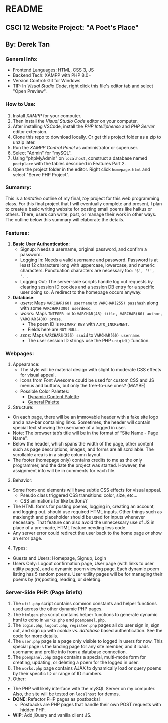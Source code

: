 # README
## CSCI 12 Website Project: "A Poet's Place"
## By: Derek Tan

### General Info:
  - Frontend Languages: HTML, CSS 3, JS
  - Backend Tech: XAMPP with PHP 8.0+
  - Version Control: Git for Windows
  - TIP: In _Visual Studio Code_, right click this file's editor tab and select "Open Preview".

### How to Use:
 1. Install _XAMPP_ for your computer.
 2. Then install the _Visual Studio Code_ editor on your computer.
 3. After installing VSCode, install the _PHP Intelliphense_ and _PHP Server_ editor extension.
 4. Clone this repo to download locally. Or get this project folder as a zip to unzip later.
 5. Run the _XAMPP Control Panel_ as administrator or superuser.
 6. Select "Admin" for "mySQL".
 7. Using "phpMyAdmin" on `localhost`, construct a database named `poetplace` with the tables described in Features Part 2.
 8. Open the project folder in the editor. Right click `homepage.html` and select "Serve PHP Project".

### Sumamry:
This is a _tentative_ outline of my final, _toy_ project for this web programming class. For this final project that I will eventually complete and present, I plan to create a basic writing website for posting small poems like haikus or others. There, users can write, post, or manage their work in other ways. The outline below this summary will elaborate the details.

### Features:
 1. **Basic User Authentication**:
    - Signup: Needs a username, original password, and confirm a password.
    - Logging In: Needs a valid username and password. Password is at least 12 characters long with uppercase, lowercase, and numeric characters. Punctuation characters are necessary too: `'$', '!', '.'`.
    - Logging Out: The server-side scripts handle log out requests by clearing session ID cookies and a session DB entry for a specific user doing so. A redirect to the homepage occurs anyway.
 2. **Database**:
    - _users_: Maps `VARCHAR(60) username` to `VARCHAR(255) passhash` along with some `VARCHAR(300) userdesc`.
    - _works_: Maps `INTEGER id` to `VARCHAR(48) title, VARCHAR(60) author, VARCHAR(480) prose`.
      - The poem ID is `PRIMARY KEY` with `AUTO_INCREMENT`.
      - Fields here are `NOT NULL`.
    - _ssns_: Maps `VARCHARS(255) ssnid` to `VARCHAR(60) username`.
      - The user session ID strings use the PHP `uniqid()` function.

### Webpages:
 1. Appearance:
    - The style will be material design with slight to moderate CSS effects for visual appeal.
    - Icons from Font Awesome could be used for custom CSS and JS menus and buttons, but only the free-to-use ones? (MAYBE)
    - Possible Color Palettes:
      - [Dynamic Content Palette](https://colorpalettes.net/color-palette-2564/)
      - [General Palette](https://colorpalettes.net/color-palette-1960/)
 2. Structure:
  - On each page, there will be an immovable header with a fake site logo and a nav-bar containing links. Sometimes, the header will contain special text showing the username of a logged in user.
  - Note: The browser tab’s title will be in the format of “Site Name - Page Name”.
  - Below the header, which spans the width of the page, other content such as page descriptions, images, and forms are all scrollable. The scrollable area is in a single column layout.
  - The footer (homepage only) contains credits to me as the only programmer, and the date the project was started. However, the assignment info will be in comments for each file.
 3. Behavior:
  - Some front-end elements will have subtle CSS effects for visual appeal.
    - Pseudo class triggered CSS transitions: color, size, etc...
    - CSS animations for like buttons?
  - The HTML forms for posting poems, logging in, creating an account, and logging out. should use required HTML inputs. Other things such as maxlength and placeholder should be used for inputs whenever necessary. That feature can also avoid the unnecessary use of JS in place of a pre-made, HTML feature needing less code.
  - Any server error could redirect the user back to the home page _or_ show an error page.
 4. Types:
  - Guests and Users: Homepage, Signup, Login
  - Users Only: Logout confirmation page, User page (with links to user utility pages), and a dynamic poem viewing page. Each dynamic poem listing has 5 random poems. User utility pages will be for managing their poems by (re)posting, reading, or deleting.

### Server-Side PHP: (Page Briefs)
 1. The `util.php` script contains common constants and helper functions used across the other dynamic PHP pages.
 2. The `htmlgen.php` script contains helper functions to generate dynamic html to echo in `works.php` and `poempanel.php`.
 3. The `login.php`, `logout.php`, `register.php` pages all do user sign in, sign out, and sign up with _cookie vs. database_ based authentication. See the code for more details.
 4. The `user.php` page is a page only visible to logged in users for now. This special page is the landing page for any site member, and it loads username and profile info from a database connection.
 5. The `poempanel.php` page contains a special, multi-mode form for creating, updating, or deleting a poem for the logged in user.
 6. The `works.php` page contains AJAX to dynamically load or query poems by their specific ID or range of ID numbers.
 7. Other:
  - The PHP will likely interface with the mySQL Server on my computer. Also, the site will be tested on `localhost` for demos.
  - **DONE**: Refactor PHP pages as postbacks!
    - Postbacks are PHP pages that handle their own POST requests with hidden PHP.
  - **WIP**: Add jQuery and vanilla client JS.
